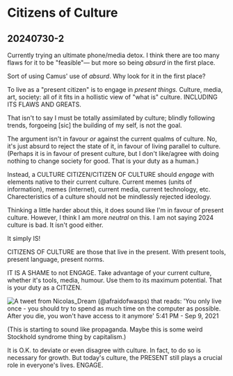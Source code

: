 # Citizens of Culture

## 20240730-2

Currently trying an ultimate phone/media detox. I think there are too many flaws for it to be "feasible"— but more so being _absurd_ in the first place.

Sort of using Camus' use of _absurd_. Why look for it in the first place?

To live as a "present citizen" is to engage in _present things._ Culture, media, art, society: all of it fits in a hollistic view of "what is" culture. INCLUDING ITS FLAWS AND GREATS.

That isn't to say I must be totally assimilated by culture; blindly following trends, forgoeing \[sic\] the building of my self, is not the goal.

The argument isn't in favour _or_ against the current qualms of culture. No, it's just absurd to reject the state of it, in favour of living parallel to culture. (Perhaps it is in favour of present culture, but I don't like/agree with doing nothing to change society for good. That is your duty as a human.)

Instead, a CULTURE CITIZEN/CITIZEN OF CULTURE should _engage_ with elements native to their current culture. Current memes (units of information), memes (internet), current media, current technology, etc. Charecteristics of a culture should not be mindlessly rejected ideology.

Thinking a little harder about this, it does sound like I'm in favour of present culture. However, I think I am more _neutral_ on this. I am not saying 2024 culture is bad. It isn't good either.

It simply IS!

CITIZENS OF CULTURE are those that live in the present. With present tools, present language, present norms.

IT IS A SHAME to not ENGAGE. Take advantage of your current culture, whether it's tools, media, humour. Use them to its maximum potential. That is your duty as a CITIZEN.

![A tweet from Nicolas_Dream (@afraidofwasps) that reads: 'You only live once - you should try to spend as much time on the computer as possible. After you die, you won't have access to it anymore' 5:41 PM - Sep 9, 2021](20240730-1-1.jpg)

(This is starting to sound like propaganda. Maybe this is some weird Stockhold syndrome thing by capitalism.)

It is O.K. to deviate or even disagree with culture. In fact, to do so is necessary for growth. But today's culture, the PRESENT still plays a crucial role in everyone's lives. ENGAGE.